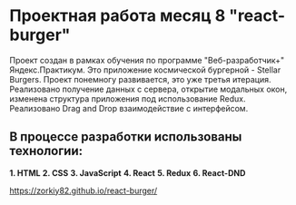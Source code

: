 # Проектная работа месяц 8 "react-burger"

Проект создан в рамках обучения по программе "Веб-разработчик+" Яндекс.Практикум.
Это приложение космической бургерной - Stellar Burgers.
Проект понемногу развивается, это уже третья итерация.
Реализовано получение данных с сервера, открытие модальных окон, изменена структура приложения
под использование Redux. Реализовано Drag and Drop взаимодействие с интерфейсом.

## В процессе разработки использованы технологии:

__1. HTML__
__2. CSS__
__3. JavaScript__
__4. React__
__5. Redux__
__6. React-DND__


https://zorkiy82.github.io/react-burger/
